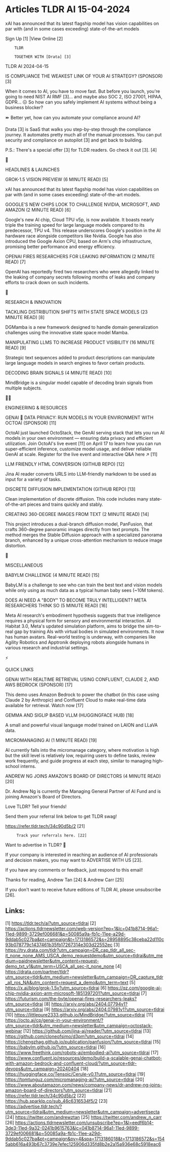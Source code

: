 # Articles TLDR AI 15-04-2024

xAI has announced that its latest flagship model has vision
capabilities on par with (and in some cases exceeding)
state-of-the-art models  

 Sign Up [1] |View Online [2] 

		TLDR 

		TOGETHER WITH [Drata] [3]

TLDR AI 2024-04-15

 IS COMPLIANCE THE WEAKEST LINK OF YOUR AI STRATEGY? (SPONSOR) [3] 

 When it comes to AI, you have to move fast. But before you launch,
you're going to need NIST AI RMF [3]… and maybe also SOC 2, ISO
27001, HIPAA, GDPR… 😖
So how can you safely implement AI systems without being a business
blocker?

⏩ Better yet, how can you automate your compliance around AI?

Drata [3] is SaaS that walks you step-by-step through the compliance
journey. It automates pretty much all of the manual processes. You can
put security and compliance on autopilot [3] and get back to building.

P.S.: There's a special offer [3] for TLDR readers. Go check it out
[3]. [4]

🚀 

HEADLINES & LAUNCHES

 GROK-1.5 VISION PREVIEW (6 MINUTE READ) [5] 

 xAI has announced that its latest flagship model has vision
capabilities on par with (and in some cases exceeding)
state-of-the-art models. 

 GOOGLE'S NEW CHIPS LOOK TO CHALLENGE NVIDIA, MICROSOFT, AND AMAZON (2
MINUTE READ) [6] 

 Google's new AI chip, Cloud TPU v5p, is now available. It boasts
nearly triple the training speed for large language models compared to
its predecessor, TPU v4. This release underscores Google's position in
the AI hardware race alongside competitors like Nvidia. Google has
also introduced the Google Axion CPU, based on Arm's chip
infrastructure, promising better performance and energy efficiency. 

 OPENAI FIRES RESEARCHERS FOR LEAKING INFORMATION (2 MINUTE READ) [7] 

 OpenAI has reportedly fired two researchers who were allegedly linked
to the leaking of company secrets following months of leaks and
company efforts to crack down on such incidents. 

🧠 

RESEARCH & INNOVATION

 TACKLING DISTRIBUTION SHIFTS WITH STATE SPACE MODELS (23 MINUTE READ)
[8] 

 DGMamba is a new framework designed to handle domain generalization
challenges using the innovative state space model Mamba. 

 MANIPULATING LLMS TO INCREASE PRODUCT VISIBILITY (16 MINUTE READ) [9]


 Strategic text sequences added to product descriptions can manipulate
large language models in search engines to favor certain products. 

 DECODING BRAIN SIGNALS (4 MINUTE READ) [10] 

 MindBridge is a singular model capable of decoding brain signals from
multiple subjects. 

🧑‍💻 

ENGINEERING & RESOURCES

 GENAI 🤝 DATA PRIVACY: RUN MODELS IN YOUR ENVIRONMENT WITH OCTOAI
(SPONSOR) [11] 

 OctoAI just launched OctoStack, the GenAI serving stack that lets you
run AI models in your own environment — ensuring data privacy and
efficient utilization. Join OctoAI's live event [11] on April 17 to
learn how you can run super-efficient inference, customize model
usage, and deliver reliable GenAI at scale.
Register for the live event and interactive Q&A here ↗️ [11]

 LLM FRIENDLY HTML CONVERSION (GITHUB REPO) [12] 

 Jina AI reader converts URLS into LLM-friendly markdown to be used as
input for a variety of tasks. 

 DISCRETE DIFFUSION IMPLEMENTATION (GITHUB REPO) [13] 

 Clean implementation of discrete diffusion. This code includes many
state-of-the-art pieces and trains quickly and stably. 

 CREATING 360-DEGREE IMAGES FROM TEXT (2 MINUTE READ) [14] 

 This project introduces a dual-branch diffusion model, PanFusion,
that crafts 360-degree panoramic images directly from text prompts.
The method merges the Stable Diffusion approach with a specialized
panorama branch, enhanced by a unique cross-attention mechanism to
reduce image distortion. 

🎁 

MISCELLANEOUS

 BABYLM CHALLENGE (4 MINUTE READ) [15] 

 BabyLM is a challenge to see who can train the best text and vision
models while only using as much data as a typical human baby sees
(~10M tokens). 

 DOES AI NEED A "BODY" TO BECOME TRULY INTELLIGENT? META RESEARCHERS
THINK SO (5 MINUTE READ) [16] 

 Meta AI research's embodiment hypothesis suggests that true
intelligence requires a physical form for sensory and environmental
interaction. AI Habitat 3.0, Meta's updated simulation platform, aims
to bridge the sim-to-real gap by training AIs with virtual bodies in
simulated environments. It now has human avatars. Real-world testing
is underway, with companies like Agility Robotics and Apptronik
deploying robots alongside humans in various research and industrial
settings. 

⚡ 

QUICK LINKS

 GENAI WITH REALTIME RETRIEVAL USING CONFLUENT, CLAUDE 2, AND AWS
BEDROCK (SPONSOR) [17] 

 This demo uses Amazon Bedrock to power the chatbot (in this case
using Claude 2 by Anthropic) and Confluent Cloud to make real-time
data available for retrieval. Watch now [17] 

 GEMMA AND SIGLIP BASED VLLM (HUGGINGFACE HUB) [18] 

 A small and powerful visual language model trained on LAION and LLaVA
data. 

 MICROMANAGING AI (1 MINUTE READ) [19] 

 AI currently falls into the micromanage category, where motivation is
high but the skill level is relatively low, requiring users to define
tasks, review work frequently, and guide progress at each step,
similar to managing high-school interns. 

 ANDREW NG JOINS AMAZON'S BOARD OF DIRECTORS (4 MINUTE READ) [20] 

 Dr. Andrew Ng is currently the Managing General Partner of AI Fund
and is joining Amazon's Board of Directors. 

Love TLDR? Tell your friends!

 Send them your referral link below to get TLDR swag! 

 https://refer.tldr.tech/34c90d5b/2 [21] 

		 Track your referrals here. [22] 

Want to advertise in TLDR? 📰

 If your company is interested in reaching an audience of AI
professionals and decision makers, you may want to ADVERTISE WITH US
[23]. 

 If you have any comments or feedback, just respond to this email! 

Thanks for reading, 
Andrew Tan [24] & Andrew Carr [25] 

If you don't want to receive future editions of TLDR AI,
please unsubscribe [26]. 

 

Links:
------
[1] https://tldr.tech/ai?utm_source=tldrai
[2] https://actions.tldrnewsletter.com/web-version?ep=1&lc=041b8714-96a1-11ed-9899-3729ef006681&p=50085a9a-fb1c-11ee-a29d-9ddab5c027ba&pt=campaign&t=1713186572&s=28958895c38ceba22d110c93b078779c1437461b35fb17267314e303d22552ec
[3] https://try.drata.com/tldr?utm_campaign=DR_cap_tldr_all_sec-it_none_none_AMS_USCA_demo_requestdemo&utm_source=tldrai&utm_medium=paidnewsletter&utm_content=request-demo_txt_v1&utm_term=USCA_all_sec-it_none_none
[4] https://drata.com/partner/tldr?utm_source=tldr&utm_medium=newsletter&utm_campaign=DR_capture_tldr_all_ros_NA&utm_content=request_a_demo&utm_term=text
[5] https://x.ai/blog/grok-1.5v?utm_source=tldrai
[6] https://qz.com/google-ai-chip-nvidia-axion-arm-microsoft-1851397201?utm_source=tldrai
[7] https://futurism.com/the-byte/openai-fires-researchers-leaks?utm_source=tldrai
[8] https://arxiv.org/abs/2404.07794v1?utm_source=tldrai
[9] https://arxiv.org/abs/2404.07981v1?utm_source=tldrai
[10] https://littlepure2333.github.io/MindBridge/?utm_source=tldrai
[11] https://octo.ai/cp/genai-in-your-environment/?utm_source=tldr&utm_medium=newsletter&utm_campaign=octostack-webinar
[12] https://github.com/jina-ai/reader/?utm_source=tldrai
[13] https://github.com/cloneofsimo/d3pm?utm_source=tldrai
[14] https://chengzhag.github.io/publication/panfusion/?utm_source=tldrai
[15] https://babylm.github.io/?utm_source=tldrai
[16] https://www.freethink.com/robots-ai/embodied-ai?utm_source=tldrai
[17] https://www.confluent.io/resources/demo/build-a-scalable-genai-chatbot-with-amazon-bedrock-and-confluent-cloud/?utm_source=tldr-devops&utm_campaign=20240404
[18] https://huggingface.co/Tensoic/Cerule-v0.1?utm_source=tldrai
[19] https://tomtunguz.com/micromanaging-ai/?utm_source=tldrai
[20] https://www.aboutamazon.com/news/company-news/dr-andrew-ng-joins-amazon-board-of-directors?utm_source=tldrai
[21] https://refer.tldr.tech/34c90d5b/2
[22] https://hub.sparklp.co/sub_46c6316534f5/2
[23] https://advertise.tldr.tech/?utm_source=tldrai&utm_medium=newsletter&utm_campaign=advertisecta
[24] https://twitter.com/andrewztan
[25] https://twitter.com/andrew_n_carr
[26] https://actions.tldrnewsletter.com/unsubscribe?ep=1&l=eedf6b14-3de3-11ed-9a32-0241b9615763&lc=041b8714-96a1-11ed-9899-3729ef006681&p=50085a9a-fb1c-11ee-a29d-9ddab5c027ba&pt=campaign&pv=4&spa=1713186018&t=1713186572&s=1545abb616a493b67c3739e7efec125906d335fd8b2e2a15a936e68c5918eac6
